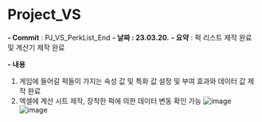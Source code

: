 # Project_VS
**- Commit** : PJ_VS_PerkList_End
**- 날짜 : 23.03.20.**
**- 요약** : 퍽 리스트 제작 완료 및 계산기 제작 완료

**- 내용**
1. 게임에 들어갈 퍽들이 가지는 속성 값 및 특화 값 설정 및 부여 효과와 데이터 값 제작 완료
2. 엑셀에 계산 시트 제작, 장착한 퍽에 의한 데이터 변동 확인 가능
![image](https://user-images.githubusercontent.com/26790718/226281025-7169b6e5-39ed-4949-8993-6d72b2181b64.png)
![image](https://user-images.githubusercontent.com/26790718/226281304-b1e5ab14-e40d-4bc8-a6a6-620b5a2e8410.png)
